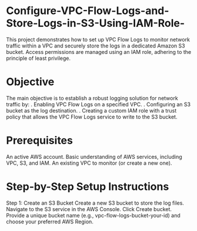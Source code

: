 # Configure-VPC-Flow-Logs-and-Store-Logs-in-S3-Using-IAM-Role-
This project demonstrates how to set up VPC Flow Logs to monitor network traffic within a VPC and securely store the logs in a dedicated Amazon S3 bucket. Access permissions are managed using an IAM role, adhering to the principle of least privilege.
# Objective
The main objective is to establish a robust logging solution for network traffic by:
. Enabling VPC Flow Logs on a specified VPC.
. Configuring an S3 bucket as the log destination.
. Creating a custom IAM role with a trust policy that allows the VPC Flow Logs service to write to the S3 bucket.
# Prerequisites
An active AWS account.
Basic understanding of AWS services, including VPC, S3, and IAM.
An existing VPC to monitor (or create a new one).
# Step-by-Step Setup Instructions
Step 1: Create an S3 Bucket
Create a new S3 bucket to store the log files.
Navigate to the S3 service in the AWS Console.
Click Create bucket.
Provide a unique bucket name (e.g., vpc-flow-logs-bucket-your-id) and choose your preferred AWS Region.

